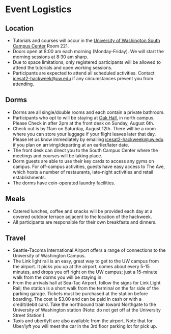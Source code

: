 # Event Logistics

## Location

* Tutorials and courses will occur in the [University of Washington South Campus Center](https://hsasf.hsa.washington.edu/instructional-support/crs/matrix/scc/) Room 221.
* Doors open at 8:00 am each morning (Monday-Friday). We will start the morning
  sessions at 8:30 am sharp.
* Due to space limitations, only registered participants will be allowed
  to attend the tutorials and open working sessions.
* Participants are expected to attend all scheduled activities.
  Contact icesat2-hackweek@uw.edu if any circumstances prevent you from attending.

## Dorms

* Dorms are all single/double rooms and each contain a private bathroom.
* Participants who opt to will be staying at [Oak Hall](https://hfs.uw.edu/live-on-campus/Undergraduate-Housing/Oak-Hall), in north campus.
  Please Check in after 2pm at the front desk on Sunday, August 6th.
* Check out is by 11am on Saturday, August 12th. There will be a room where you
  can store your luggage if your flight leaves later that day. Please let us
  know immediately by emailing icesat2-hackweek@uw.edu if you plan on arriving/departing
  at an earlier/later date.
* The front desk can direct you to the South Campus Center where the meetings
  and courses will be taking place.
* Dorm guests are able to use their key cards to access any gyms on campus. For
  off-campus activities, guests have easy access to The Ave, which hosts a number
  of restaurants, late-night activities and retail establishments.
* The dorms have coin-operated laundry facilities.

## Meals

* Catered lunches, coffee and snacks will be provided each day at a covered outdoor terrace adjacent to the location of the hackweek.
* All participants are responsible for their own breakfasts and dinners.

## Travel

* Seattle-Tacoma International Airport offers a range of connections to the
  University of Washington Campus.
* The Link light rail is an easy, great way to get to the UW campus from the
  airport. It picks you up at the airport, comes about every 5-15 minutes, and
  drops you off right on the UW campus; just a 15-minute walk from the dorms
  you will be staying in.
* From the arrivals hall at Sea-Tac Airport, follow the signs for Link Light
  Rail; the station is a short walk from the terminal on the far side of the
  parking garage. Tickets must be purchased at the station before boarding.
  The cost is $3.00 and can be paid in cash or with a credit/debit card. Take
  the northbound train toward Northgate to the University of Washington station
  (Note: do not get off at the University Street Station!).
* Taxis and uber/lyft are also available from the airport. Note that for
  Uber/lyft you will meet the car in the 3rd floor parking lot for pick up.
